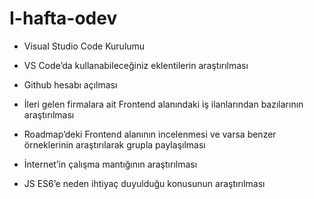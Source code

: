 # I-hafta-odev

- Visual Studio Code Kurulumu

-	VS Code’da kullanabileceğiniz eklentilerin araştırılması

-	Github hesabı açılması

-	İleri gelen firmalara ait Frontend alanındaki iş ilanlarından bazılarının araştırılması

-	Roadmap’deki Frontend alanının incelenmesi ve varsa benzer örneklerinin araştırılarak grupla paylaşılması

-	İnternet’in çalışma mantığının araştırılması

-	JS ES6’e neden ihtiyaç duyulduğu konusunun araştırılması
